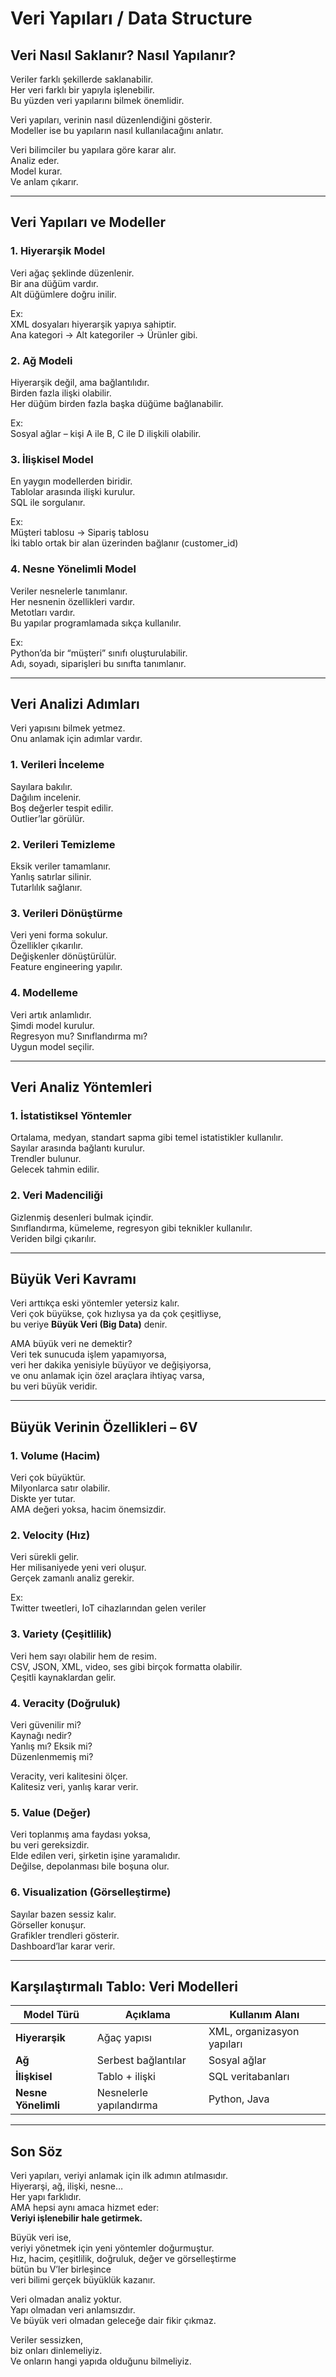 # Veri Yapıları / Data Structure

## Veri Nasıl Saklanır? Nasıl Yapılanır?

Veriler farklı şekillerde saklanabilir.  
Her veri farklı bir yapıyla işlenebilir.  
Bu yüzden veri yapılarını bilmek önemlidir.

Veri yapıları, verinin nasıl düzenlendiğini gösterir.  
Modeller ise bu yapıların nasıl kullanılacağını anlatır.

Veri bilimciler bu yapılara göre karar alır.  
Analiz eder.  
Model kurar.  
Ve anlam çıkarır.

---

## Veri Yapıları ve Modeller

### 1. Hiyerarşik Model  
Veri ağaç şeklinde düzenlenir.  
Bir ana düğüm vardır.  
Alt düğümlere doğru inilir.

Ex:  
XML dosyaları hiyerarşik yapıya sahiptir.  
Ana kategori → Alt kategoriler → Ürünler gibi.

### 2. Ağ Modeli  
Hiyerarşik değil, ama bağlantılıdır.  
Birden fazla ilişki olabilir.  
Her düğüm birden fazla başka düğüme bağlanabilir.

Ex:  
Sosyal ağlar – kişi A ile B, C ile D ilişkili olabilir.

### 3. İlişkisel Model  
En yaygın modellerden biridir.  
Tablolar arasında ilişki kurulur.  
SQL ile sorgulanır.

Ex:  
Müşteri tablosu → Sipariş tablosu  
İki tablo ortak bir alan üzerinden bağlanır (customer_id)

### 4. Nesne Yönelimli Model  
Veriler nesnelerle tanımlanır.  
Her nesnenin özellikleri vardır.  
Metotları vardır.  
Bu yapılar programlamada sıkça kullanılır.

Ex:  
Python’da bir “müşteri” sınıfı oluşturulabilir.  
Adı, soyadı, siparişleri bu sınıfta tanımlanır.

---

## Veri Analizi Adımları

Veri yapısını bilmek yetmez.  
Onu anlamak için adımlar vardır.

### 1. Verileri İnceleme  
Sayılara bakılır.  
Dağılım incelenir.  
Boş değerler tespit edilir.  
Outlier’lar görülür.

### 2. Verileri Temizleme  
Eksik veriler tamamlanır.  
Yanlış satırlar silinir.  
Tutarlılık sağlanır.

### 3. Verileri Dönüştürme  
Veri yeni forma sokulur.  
Özellikler çıkarılır.  
Değişkenler dönüştürülür.  
Feature engineering yapılır.

### 4. Modelleme  
Veri artık anlamlıdır.  
Şimdi model kurulur.  
Regresyon mu? Sınıflandırma mı?  
Uygun model seçilir.

---

## Veri Analiz Yöntemleri

### 1. İstatistiksel Yöntemler  
Ortalama, medyan, standart sapma gibi temel istatistikler kullanılır.  
Sayılar arasında bağlantı kurulur.  
Trendler bulunur.  
Gelecek tahmin edilir.

### 2. Veri Madenciliği  
Gizlenmiş desenleri bulmak içindir.  
Sınıflandırma, kümeleme, regresyon gibi teknikler kullanılır.  
Veriden bilgi çıkarılır.

---

## Büyük Veri Kavramı

Veri arttıkça eski yöntemler yetersiz kalır.  
Veri çok büyükse, çok hızlıysa ya da çok çeşitliyse,  
bu veriye **Büyük Veri (Big Data)** denir.

AMA büyük veri ne demektir?  
Veri tek sunucuda işlem yapamıyorsa,  
veri her dakika yenisiyle büyüyor ve değişiyorsa,  
ve onu anlamak için özel araçlara ihtiyaç varsa,  
bu veri büyük veridir.

---

## Büyük Verinin Özellikleri – 6V

### 1. Volume (Hacim)  
Veri çok büyüktür.  
Milyonlarca satır olabilir.  
Diskte yer tutar.  
AMA değeri yoksa, hacim önemsizdir.

### 2. Velocity (Hız)  
Veri sürekli gelir.  
Her milisaniyede yeni veri oluşur.  
Gerçek zamanlı analiz gerekir.

Ex:  
Twitter tweetleri, IoT cihazlarından gelen veriler

### 3. Variety (Çeşitlilik)  
Veri hem sayı olabilir hem de resim.  
CSV, JSON, XML, video, ses gibi birçok formatta olabilir.  
Çeşitli kaynaklardan gelir.

### 4. Veracity (Doğruluk)  
Veri güvenilir mi?  
Kaynağı nedir?  
Yanlış mı? Eksik mi?  
Düzenlenmemiş mi?

Veracity, veri kalitesini ölçer.  
Kalitesiz veri, yanlış karar verir.

### 5. Value (Değer)  
Veri toplanmış ama faydası yoksa,  
bu veri gereksizdir.  
Elde edilen veri, şirketin işine yaramalıdır.  
Değilse, depolanması bile boşuna olur.

### 6. Visualization (Görselleştirme)  
Sayılar bazen sessiz kalır.  
Görseller konuşur.  
Grafikler trendleri gösterir.  
Dashboard’lar karar verir.

---

## Karşılaştırmalı Tablo: Veri Modelleri

| Model Türü | Açıklama | Kullanım Alanı |
|------------|----------|------------------|
| **Hiyerarşik** | Ağaç yapısı | XML, organizasyon yapıları |
| **Ağ** | Serbest bağlantılar | Sosyal ağlar |
| **İlişkisel** | Tablo + ilişki | SQL veritabanları |
| **Nesne Yönelimli** | Nesnelerle yapılandırma | Python, Java |

---

## Son Söz

Veri yapıları, veriyi anlamak için ilk adımın atılmasıdır.  
Hiyerarşi, ağ, ilişki, nesne…  
Her yapı farklıdır.  
AMA hepsi aynı amaca hizmet eder:  
**Veriyi işlenebilir hale getirmek.**

Büyük veri ise,  
veriyi yönetmek için yeni yöntemler doğurmuştur.  
Hız, hacim, çeşitlilik, doğruluk, değer ve görselleştirme  
bütün bu V’ler birleşince  
veri bilimi gerçek büyüklük kazanır.

Veri olmadan analiz yoktur.  
Yapı olmadan veri anlamsızdır.  
Ve büyük veri olmadan geleceğe dair fikir çıkmaz.

Veriler sessizken,  
biz onları dinlemeliyiz.  
Ve onların hangi yapıda olduğunu bilmeliyiz.